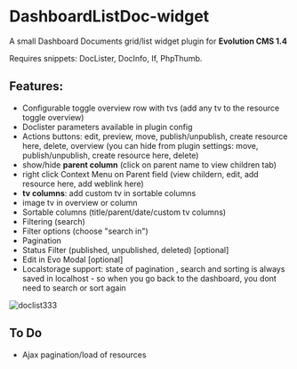 # DashboardListDoc-widget

A small Dashboard Documents grid/list widget plugin for **Evolution CMS 1.4**

Requires snippets: DocLister, DocInfo, If, PhpThumb.

## Features:
- Configurable toggle overview row with tvs (add any tv to the resource toggle overview)
- Doclister parameters available in plugin config
- Actions buttons: edit, preview, move, publish/unpublish, create resource here, delete, overview (you can hide from plugin settings: move, publish/unpublish, create resource here, delete)
- show/hide **parent column** (click on parent name to view children tab)
- right click Context Menu on Parent field (view childern, edit, add resource here, add weblink here)
- **tv columns**: add custom tv in sortable columns
- image tv in overview or column
- Sortable columns (title/parent/date/custom tv columns)
- Filtering (search)
- Filter options (choose "search in")
- Pagination
- Status Filter (published, unpublished, deleted) [optional]
- Edit in Evo Modal [optional]
- Localstorage support: state of pagination , search and sorting is always saved in localhost - so when you go back to the dashboard, you dont need to search or sort again

![doclist333](https://user-images.githubusercontent.com/7342798/33715917-865d2b64-db54-11e7-9eba-89f12b368be5.png)

## To Do

- Ajax pagination/load of resources
